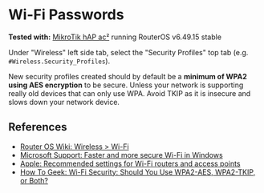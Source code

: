 # Wi-Fi Passwords

**Tested with:** [MikroTik hAP ac²](https://mikrotik.com/product/hap_ac2) running RouterOS v6.49.15 stable

Under "Wireless" left side tab, select the "Security Profiles" top tab (e.g. `#Wireless.Security_Profiles`).

New security profiles created should by default be a **minimum of WPA2 using AES encryption** to be secure. Unless your network is supporting really old devices that can only use WPA. Avoid TKIP as it is insecure and slows down your network device.

## References

- [Router OS Wiki: Wireless > Wi-Fi](https://help.mikrotik.com/docs/display/ROS/WiFi)
- [Microsoft Support: Faster and more secure Wi-Fi in Windows](https://support.microsoft.com/en-us/windows/faster-and-more-secure-wi-fi-in-windows-26177a28-38ed-1a8e-7eca-66f24dc63f09)
- [Apple: Recommended settings for Wi-Fi routers and access points](https://support.apple.com/en-us/102766)
- [How To Geek: Wi-Fi Security: Should You Use WPA2-AES, WPA2-TKIP, or Both?](https://www.howtogeek.com/204697/wi-fi-security-should-you-use-wpa2-aes-wpa2-tkip-or-both/#wpa2-vs-wep-wpa-and-wpa3)
